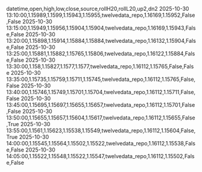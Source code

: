 datetime,open,high,low,close,source,rollH20,rollL20,up2,dn2
2025-10-30 13:10:00,1.15989,1.1599,1.15943,1.15955,twelvedata_repo,1.16169,1.15952,False,False
2025-10-30 13:15:00,1.15949,1.15956,1.15904,1.15904,twelvedata_repo,1.16169,1.15943,False,False
2025-10-30 13:20:00,1.15898,1.15914,1.15884,1.15884,twelvedata_repo,1.16132,1.15904,False,False
2025-10-30 13:25:00,1.15881,1.15882,1.15765,1.15806,twelvedata_repo,1.16122,1.15884,False,False
2025-10-30 13:30:00,1.158,1.15827,1.1577,1.1577,twelvedata_repo,1.16112,1.15765,False,False
2025-10-30 13:35:00,1.15735,1.15759,1.15711,1.15745,twelvedata_repo,1.16112,1.15765,False,False
2025-10-30 13:40:00,1.15746,1.15749,1.15701,1.15704,twelvedata_repo,1.16112,1.15711,False,False
2025-10-30 13:45:00,1.15695,1.15697,1.15655,1.15657,twelvedata_repo,1.16112,1.15701,False,False
2025-10-30 13:50:00,1.15655,1.15657,1.15604,1.15617,twelvedata_repo,1.16112,1.15655,False,True
2025-10-30 13:55:00,1.1561,1.15623,1.15538,1.15549,twelvedata_repo,1.16112,1.15604,False,True
2025-10-30 14:00:00,1.15545,1.15564,1.15502,1.15522,twelvedata_repo,1.16112,1.15538,False,False
2025-10-30 14:05:00,1.15522,1.15548,1.15522,1.15547,twelvedata_repo,1.16112,1.15502,False,False
